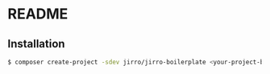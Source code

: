 README
======

Installation
------------

```sh
$ composer create-project -sdev jirro/jirro-boilerplate <your-project-basedir>
```
